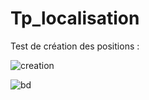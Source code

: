 # Tp_localisation
Test de création des positions :

![creation](https://github.com/safae12-1/Tp_localisation/assets/124156186/2efe63cb-ff22-486e-a198-f533a0ee8d50)

![bd](https://github.com/safae12-1/Tp_localisation/assets/124156186/b60609ae-1966-4f60-8c9d-06ba2322964a)

